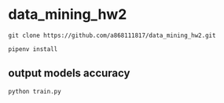 # data_mining_hw2

```
git clone https://github.com/a868111817/data_mining_hw2.git
```

```
pipenv install
```

## output models accuracy
```
python train.py
```
